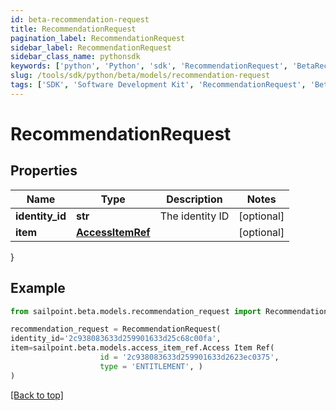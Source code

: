 ```yaml
---
id: beta-recommendation-request
title: RecommendationRequest
pagination_label: RecommendationRequest
sidebar_label: RecommendationRequest
sidebar_class_name: pythonsdk
keywords: ['python', 'Python', 'sdk', 'RecommendationRequest', 'BetaRecommendationRequest'] 
slug: /tools/sdk/python/beta/models/recommendation-request
tags: ['SDK', 'Software Development Kit', 'RecommendationRequest', 'BetaRecommendationRequest']
---
```


# RecommendationRequest


## Properties

Name | Type | Description | Notes
------------ | ------------- | ------------- | -------------
**identity_id** | **str** | The identity ID | [optional] 
**item** | [**AccessItemRef**](access-item-ref) |  | [optional] 
}

## Example

```python
from sailpoint.beta.models.recommendation_request import RecommendationRequest

recommendation_request = RecommendationRequest(
identity_id='2c938083633d259901633d25c68c00fa',
item=sailpoint.beta.models.access_item_ref.Access Item Ref(
                    id = '2c938083633d259901633d2623ec0375', 
                    type = 'ENTITLEMENT', )
)

```
[[Back to top]](#) 

